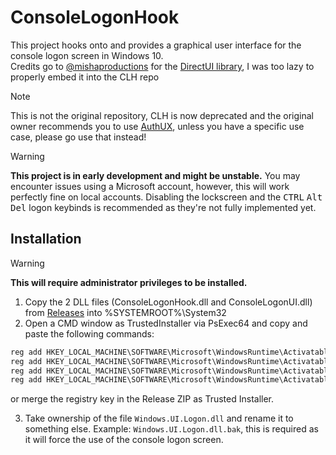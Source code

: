 # ConsoleLogonHook
This project hooks onto and provides a graphical user interface for the console logon screen in Windows 10.<br>
Credits go to [@mishaproductions](https://github.com/mishaproductions) for the [DirectUI library](https://github.com/MishaProductions/dui70), I was too lazy to properly embed it into the CLH repo

> [!NOTE]
> This is not the original repository, CLH is now deprecated and the original owner recommends you to use [AuthUX](https://github.com/world-windows-federation/AuthUX), unless you have a specific use case, please go use that instead!

> [!WARNING]
> **This project is in early development and might be unstable.** You may encounter issues using a Microsoft account, however, this will work perfectly fine on local accounts. Disabling the lockscreen and the <kbd>CTRL</kbd> <kbd>Alt</kbd> <kbd>Del</kbd> logon keybinds is recommended as they're not fully implemented yet.
 
## Installation
> [!WARNING]
> **This will require administrator privileges to be installed.**

1. Copy the 2 DLL files (ConsoleLogonHook.dll and ConsoleLogonUI.dll) from [Releases](https://github.com/wiktorwiktor12/ConsoleLogonHook/releases) into %SYSTEMROOT%\System32
2. Open a CMD window as TrustedInstaller via PsExec64 and copy and paste the following commands:

```cmd
reg add HKEY_LOCAL_MACHINE\SOFTWARE\Microsoft\WindowsRuntime\ActivatableClassId\Windows.Internal.UI.Logon.Controller.ConsoleBlockedShutdownResolver /v DllPath /t REG_SZ /d %systemroot%\System32\ConsoleLogonHook.dll /f
reg add HKEY_LOCAL_MACHINE\SOFTWARE\Microsoft\WindowsRuntime\ActivatableClassId\Windows.Internal.UI.Logon.Controller.ConsoleLockScreen /v DllPath /t REG_SZ /d %systemroot%\System32\ConsoleLogonHook.dll /f
reg add HKEY_LOCAL_MACHINE\SOFTWARE\Microsoft\WindowsRuntime\ActivatableClassId\Windows.Internal.UI.Logon.Controller.ConsoleLogonUX /v DllPath /t REG_SZ /d %systemroot%\System32\ConsoleLogonHook.dll /f
reg add HKEY_LOCAL_MACHINE\SOFTWARE\Microsoft\WindowsRuntime\ActivatableClassId\Windows.Internal.Shell.PlatformExtensions.ConsoleCredUX /v DllPath /t REG_SZ /d %systemroot%\System32\ConsoleLogonHook.dll /f
```
or merge the registry key in the Release ZIP as Trusted Installer.

3. Take ownership of the file `Windows.UI.Logon.dll` and rename it to something else. Example: `Windows.UI.Logon.dll.bak`, this is required as it will force the use of the console logon screen.
